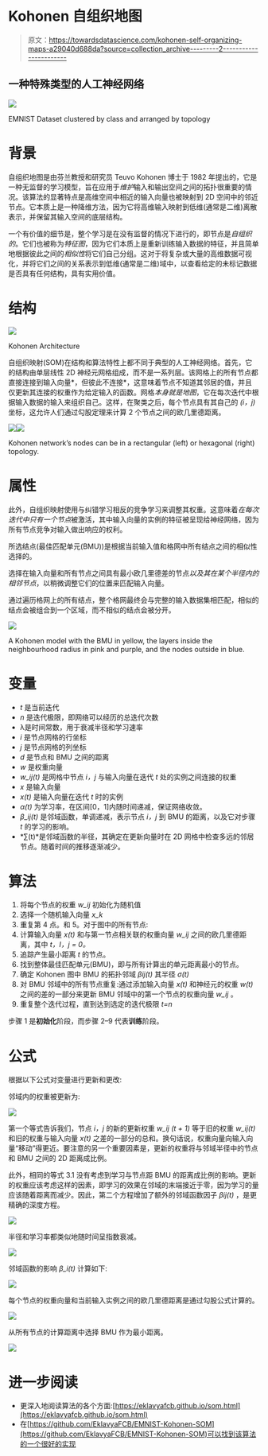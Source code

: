 # Kohonen 自组织地图

> 原文：<https://towardsdatascience.com/kohonen-self-organizing-maps-a29040d688da?source=collection_archive---------2----------------------->

## 一种特殊类型的人工神经网络

![](img/d58bbdb8504602fab9105bc143391c48.png)

EMNIST Dataset clustered by class and arranged by topology

# 背景

自组织地图是由芬兰教授和研究员 Teuvo Kohonen 博士于 1982 年提出的，它是一种无监督的学习模型，旨在应用于*维护*输入和输出空间之间的拓扑很重要的情况。该算法的显著特点是高维空间中相近的输入向量也被映射到 2D 空间中的邻近节点。它本质上是一种降维方法，因为它将高维输入映射到低维(通常是二维)离散表示，并保留其输入空间的底层结构。

一个有价值的细节是，整个学习是在没有监督的情况下进行的，即节点是*自组织的*。它们也被称为*特征图*，因为它们本质上是重新训练输入数据的特征，并且简单地根据彼此之间的*相似性*将它们自己分组。这对于将复杂或大量的高维数据可视化，并将它们之间的关系表示到低维(通常是二维)域中，以查看给定的未标记数据是否具有任何结构，具有实用价值。

# 结构

![](img/6e398cbdbf0148616c34ebf45853025f.png)

Kohonen Architecture

自组织映射(SOM)在结构和算法特性上都不同于典型的人工神经网络。首先，它的结构由单层线性 2D 神经元网格组成，而不是一系列层。该网格上的所有节点都直接连接到输入向量*，但彼此不连接*，这意味着节点不知道其邻居的值，并且仅更新其连接的权重作为给定输入的函数。网格*本身就是地图*，它在每次迭代中根据输入数据的输入来组织自己。这样，在聚类之后，每个节点具有其自己的 *(i，j)* 坐标，这允许人们通过勾股定理来计算 2 个节点之间的欧几里德距离。

![](img/2ef1e4940cb953900522c950458a398b.png)![](img/58a8db64e4d152daac5e17c27142597a.png)

Kohonen network’s nodes can be in a rectangular (left) or hexagonal (right) topology.

# 属性

此外，自组织映射使用与纠错学习相反的竞争学习来调整其权重。这意味着*在每次迭代中只有一个节点*被激活，其中输入向量的实例的特征被呈现给神经网络，因为所有节点竞争对输入做出响应的权利。

所选结点(最佳匹配单元(BMU))是根据当前输入值和格网中所有结点之间的相似性选择的。

选择在输入向量和所有节点之间具有最小欧几里德差的节点*以及其在某个半径内的相邻节点*，以稍微调整它们的位置来匹配输入向量。

通过遍历格网上的所有结点，整个格网最终会与完整的输入数据集相匹配，相似的结点会被组合到一个区域，而不相似的结点会被分开。

![](img/eb7026ad572fbbdd9310310cbf505611.png)

A Kohonen model with the BMU in yellow, the layers inside the neighbourhood radius in pink and purple, and the nodes outside in blue.

# 变量

*   *t* 是当前迭代
*   *n* 是迭代极限，即网络可以经历的总迭代次数
*   λ是时间常数，用于衰减半径和学习速率
*   *i* 是节点网格的行坐标
*   *j* 是节点网格的列坐标
*   *d* 是节点和 BMU 之间的距离
*   *w* 是权重向量
*   *w_ij(t)* 是网格中节点 *i，j* 与输入向量在迭代 *t* 处的实例之间连接的权重
*   *x* 是输入向量
*   *x(t)* 是输入向量在迭代 *t* 时的实例
*   *α(t)* 为学习率，在区间[0，1]内随时间递减，保证网络收敛。
*   *β_ij(t)* 是邻域函数，单调递减，表示节点 *i，j* 到 BMU 的距离，以及它对步骤 *t* 的学习的影响。
*   *∑(t)*是邻域函数的半径，其确定在更新向量时在 2D 网格中检查多远的邻居节点。随着时间的推移逐渐减少。

# 算法

1.  将每个节点的权重 *w_ij* 初始化为随机值
2.  选择一个随机输入向量 *x_k*
3.  重复第 4 点。和 5。对于图中的所有节点:
4.  计算输入向量 *x(t)* 和与第一节点相关联的权重向量 *w_ij* 之间的欧几里德距离，其中 *t，I，j = 0。*
5.  追踪产生最小距离 *t* 的节点。
6.  找到整体最佳匹配单元(BMU)，即与所有计算出的单元距离最小的节点。
7.  确定 Kohonen 图中 BMU 的拓扑邻域 *βij(t)* 其半径 *σ(t)*
8.  对 BMU 邻域中的所有节点重复:通过添加输入向量 *x(t)* 和神经元的权重 *w(t)* 之间的差的一部分来更新 BMU 邻域中的第一个节点的权重向量 *w_ij* 。
9.  重复整个迭代过程，直到达到选定的迭代极限 *t=n*

步骤 1 是**初始化**阶段，而步骤 2–9 代表**训练**阶段。

# 公式

根据以下公式对变量进行更新和更改:

邻域内的权重被更新为:

![](img/502c57c3591251f960c1421defe0ce2b.png)

第一个等式告诉我们，节点 *i，j* 的新的更新权重 *w_ij (t + 1)* 等于旧的权重 *w_ij(t)* 和旧的权重与输入向量 *x(t)* 之差的一部分的总和。换句话说，权重向量向输入向量“移动”得更近。要注意的另一个重要因素是，更新的权重将与邻域半径中的节点和 BMU 之间的 2D 距离成比例。

此外，相同的等式 3.1 没有考虑到学习与节点距 BMU 的距离成比例的影响。更新的权重应该考虑这样的因素，即学习的效果在邻域的末端接近于零，因为学习的量应该随着距离而减少。因此，第二个方程增加了额外的邻域函数因子 *βij(t)* ，是更精确的深度方程。

![](img/b7b095a4f0c8e924b030818459f3fdef.png)

半径和学习率都类似地随时间呈指数衰减。

![](img/3bfed8a51a8bd6dce90ed1a2ec417437.png)

邻域函数的影响 *β_i(t)* 计算如下:

![](img/1c4be56966538ef55a458d822fdf4737.png)

每个节点的权重向量和当前输入实例之间的欧几里德距离是通过勾股公式计算的。

![](img/288c058ad9425886413a8e317100f096.png)

从所有节点的计算距离中选择 BMU 作为最小距离。

![](img/949bb6d4d2c9eb09aa31876b127f3b1d.png)

# 进一步阅读

*   更深入地阅读算法的各个方面:[https://eklavyafcb.github.io/som.html](https://eklavyafcb.github.io/som.html)
*   在[https://github.com/EklavyaFCB/EMNIST-Kohonen-SOM](https://github.com/EklavyaFCB/EMNIST-Kohonen-SOM)可以找到该算法的一个很好的实现
